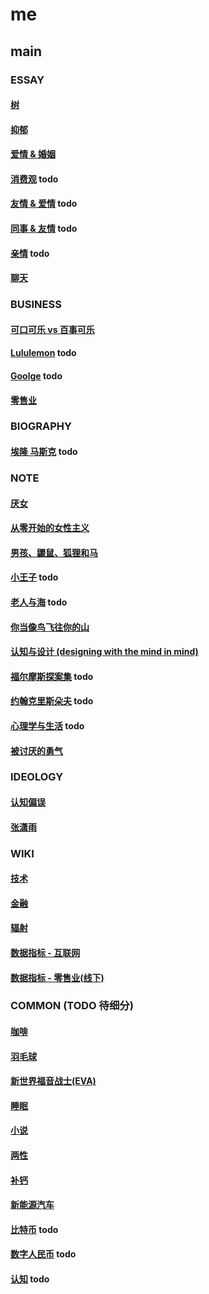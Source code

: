 # me

## main

### ESSAY

#### [树](main/the-tree.md)

#### [抑郁](main/depression.md)

#### [爱情 & 婚姻](main/love-and-marriage.md)

#### [消费观](main/consumption-concept.md) todo

#### [友情 & 爱情](main/friendship-and-love.md) todo

#### [同事 & 友情](main/colleague-and-friendship.md) todo

#### [亲情](main/parentage.md) todo

#### [聊天](main/chat.md)

### BUSINESS

#### [可口可乐 vs 百事可乐](main/coke.md)

#### [Lululemon](main/lululemon.md) todo

#### [Goolge](main/_.md) todo

#### [零售业](main/retail.md)

### BIOGRAPHY

#### [埃隆 马斯克](main/elon-musk.md) todo

### NOTE

#### [厌女](main/misogyny.md)

#### [从零开始的女性主义](main/feminism-from-scratch.md)

#### [男孩、鼹鼠、狐狸和马](main/the-boy-the-mole-the-fox-the-horse.md)

#### [小王子](_.md) todo

#### [老人与海](_.md) todo

#### [你当像鸟飞往你的山](main/educated.md)

#### [认知与设计 (designing with the mind in mind)](main/designing-with-the-mind-in-mind.md)

#### [福尔摩斯探案集](_) todo

#### [约翰克里斯朵夫](_) todo

#### [心理学与生活](main/psychology-and-life.md) todo

#### [被讨厌的勇气](main/courage-to-be-disliked.md)

### IDEOLOGY

#### [认知偏误](main/cognitive-bias.md)

#### [张潇雨](main/zhangxiaoyu.md)

### WIKI

#### [技术](https://github.com/sung1011/note)

#### [金融](main/finance.md)

#### [辐射](main/radiation.md)

#### [数据指标 - 互联网](main/data-indicator-internet.md)

#### [数据指标 - 零售业(线下)](main/data-indicator-retail-offline.md)

### COMMON (TODO 待细分)

#### [咖啡](main/coffee.md)

#### [羽毛球](main/badminton.md)

#### [新世界福音战士(EVA)](main/eva.md)

#### [睡眠](main/sleep.md)

#### [小说](main/novel.md)

#### [两性](main/sex.md)

#### [补钙](main/calcium.md)

#### [新能源汽车](main/new-energy-vehicle.md)

#### [比特币](_.md) todo

#### [数字人民币](main/e-cny.md) todo

#### [认知](main/perceive.md) todo